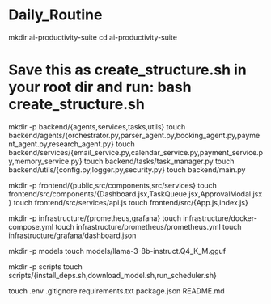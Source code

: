 # Daily_Routine

mkdir ai-productivity-suite
cd ai-productivity-suite


# Save this as create_structure.sh in your root dir and run: bash create_structure.sh

mkdir -p backend/{agents,services,tasks,utils}
touch backend/agents/{orchestrator.py,parser_agent.py,booking_agent.py,payment_agent.py,research_agent.py}
touch backend/services/{email_service.py,calendar_service.py,payment_service.py,memory_service.py}
touch backend/tasks/task_manager.py
touch backend/utils/{config.py,logger.py,security.py}
touch backend/main.py

mkdir -p frontend/{public,src/components,src/services}
touch frontend/src/components/{Dashboard.jsx,TaskQueue.jsx,ApprovalModal.jsx}
touch frontend/src/services/api.js
touch frontend/src/{App.js,index.js}

mkdir -p infrastructure/{prometheus,grafana}
touch infrastructure/docker-compose.yml
touch infrastructure/prometheus/prometheus.yml
touch infrastructure/grafana/dashboard.json

mkdir -p models
touch models/llama-3-8b-instruct.Q4_K_M.gguf

mkdir -p scripts
touch scripts/{install_deps.sh,download_model.sh,run_scheduler.sh}

touch .env .gitignore requirements.txt package.json README.md

